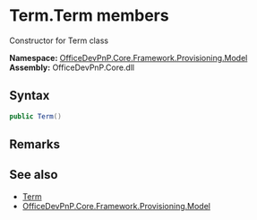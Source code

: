# Term.Term members 
 Constructor for Term class   

**Namespace:** [OfficeDevPnP.Core.Framework.Provisioning.Model](OfficeDevPnP.Core.Framework.Provisioning.Model.md)  
**Assembly:** OfficeDevPnP.Core.dll  
## Syntax
```C#
public Term()
```
## Remarks
  
## See also
- [Term](OfficeDevPnP.Core.Framework.Provisioning.Model.Term.md)
- [OfficeDevPnP.Core.Framework.Provisioning.Model](OfficeDevPnP.Core.Framework.Provisioning.Model.md)
